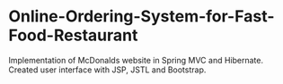 # Online-Ordering-System-for-Fast-Food-Restaurant
Implementation of McDonalds website in Spring MVC and Hibernate.
Created user interface with JSP, JSTL and Bootstrap. 
